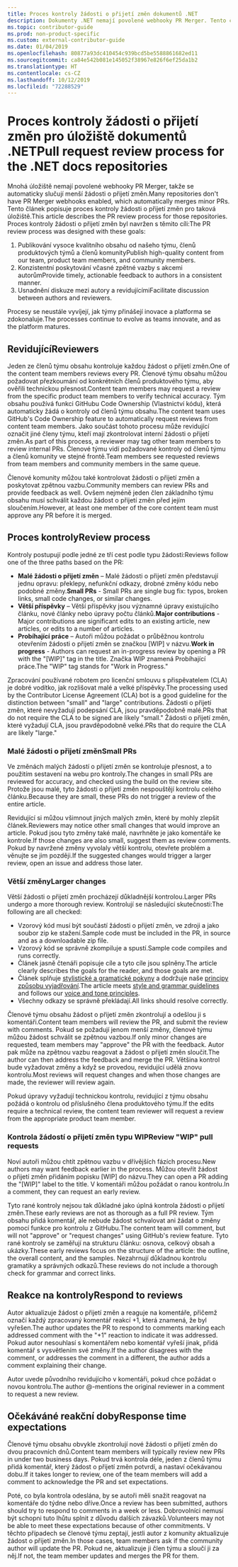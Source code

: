 ```yaml
---
title: Proces kontroly žádosti o přijetí změn dokumentů .NET
description: Dokumenty .NET nemají povolené webhooky PR Merger. Tento článek popisuje proces kontroly žádosti o přijetí změn pro taková úložiště.
ms.topic: contributor-guide
ms.prod: non-product-specific
ms.custom: external-contributor-guide
ms.date: 01/04/2019
ms.openlocfilehash: 80877a93dc410454c939bcd5be5588861682ed11
ms.sourcegitcommit: ca84e542b081e145052f38967e826f6ef25da1b2
ms.translationtype: HT
ms.contentlocale: cs-CZ
ms.lasthandoff: 10/12/2019
ms.locfileid: "72288529"
---
```

# <a name="pull-request-review-process-for-the-net-docs-repositories"></a><span data-ttu-id="77ecd-104">Proces kontroly žádosti o přijetí změn pro úložiště dokumentů .NET</span><span class="sxs-lookup"><span data-stu-id="77ecd-104">Pull request review process for the .NET docs repositories</span></span>

<span data-ttu-id="77ecd-105">Mnohá úložiště nemají povolené webhooky PR Merger, takže se automaticky slučují menší žádosti o přijetí změn.</span><span class="sxs-lookup"><span data-stu-id="77ecd-105">Many repositories don't have PR Merger webhooks enabled, which automatically merges minor PRs.</span></span> <span data-ttu-id="77ecd-106">Tento článek popisuje proces kontroly žádosti o přijetí změn pro taková úložiště.</span><span class="sxs-lookup"><span data-stu-id="77ecd-106">This article describes the PR review process for those repositories.</span></span> <span data-ttu-id="77ecd-107">Proces kontroly žádosti o přijetí změn byl navržen s těmito cíli:</span><span class="sxs-lookup"><span data-stu-id="77ecd-107">The PR review process was designed with these goals:</span></span>

1. <span data-ttu-id="77ecd-108">Publikování vysoce kvalitního obsahu od našeho týmu, členů produktových týmů a členů komunity</span><span class="sxs-lookup"><span data-stu-id="77ecd-108">Publish high-quality content from our team, product team members, and community members.</span></span>
1. <span data-ttu-id="77ecd-109">Konzistentní poskytování včasné zpětné vazby s akcemi autorům</span><span class="sxs-lookup"><span data-stu-id="77ecd-109">Provide timely, actionable feedback to authors in a consistent manner.</span></span>
1. <span data-ttu-id="77ecd-110">Usnadnění diskuze mezi autory a revidujícími</span><span class="sxs-lookup"><span data-stu-id="77ecd-110">Facilitate discussion between authors and reviewers.</span></span>

<span data-ttu-id="77ecd-111">Procesy se neustále vyvíjejí, jak týmy přinášejí inovace a platforma se zdokonaluje.</span><span class="sxs-lookup"><span data-stu-id="77ecd-111">The processes continue to evolve as teams innovate, and as the platform matures.</span></span>

## <a name="reviewers"></a><span data-ttu-id="77ecd-112">Revidující</span><span class="sxs-lookup"><span data-stu-id="77ecd-112">Reviewers</span></span>

<span data-ttu-id="77ecd-113">Jeden ze členů týmu obsahu kontroluje každou žádost o přijetí změn.</span><span class="sxs-lookup"><span data-stu-id="77ecd-113">One of the content team members reviews every PR.</span></span> <span data-ttu-id="77ecd-114">Členové týmu obsahu můžou požadovat přezkoumání od konkrétních členů produktového týmu, aby ověřili technickou přesnost.</span><span class="sxs-lookup"><span data-stu-id="77ecd-114">Content team members may request a review from the specific product team members to verify technical accuracy.</span></span> <span data-ttu-id="77ecd-115">Tým obsahu používá funkci GitHubu Code Ownership (Vlastnictví kódu), která automaticky žádá o kontroly od členů týmu obsahu.</span><span class="sxs-lookup"><span data-stu-id="77ecd-115">The content team uses GitHub's Code Ownership feature to automatically request reviews from content team members.</span></span> <span data-ttu-id="77ecd-116">Jako součást tohoto procesu může revidující označit jiné členy týmu, kteří mají zkontrolovat interní žádosti o přijetí změn.</span><span class="sxs-lookup"><span data-stu-id="77ecd-116">As part of this process, a reviewer may tag other team members to review internal PRs.</span></span> <span data-ttu-id="77ecd-117">Členové týmu vidí požadované kontroly od členů týmu a členů komunity ve stejné frontě.</span><span class="sxs-lookup"><span data-stu-id="77ecd-117">Team members see requested reviews from team members and community members in the same queue.</span></span>

<span data-ttu-id="77ecd-118">Členové komunity můžou také kontrolovat žádosti o přijetí změn a poskytovat zpětnou vazbu.</span><span class="sxs-lookup"><span data-stu-id="77ecd-118">Community members can review PRs and provide feedback as well.</span></span> <span data-ttu-id="77ecd-119">Ovšem nejméně jeden člen základního týmu obsahu musí schválit každou žádost o přijetí změn před jejím sloučením.</span><span class="sxs-lookup"><span data-stu-id="77ecd-119">However, at least one member of the core content team must approve any PR before it is merged.</span></span>

## <a name="review-process"></a><span data-ttu-id="77ecd-120">Proces kontroly</span><span class="sxs-lookup"><span data-stu-id="77ecd-120">Review process</span></span>

<span data-ttu-id="77ecd-121">Kontroly postupují podle jedné ze tří cest podle typu žádosti:</span><span class="sxs-lookup"><span data-stu-id="77ecd-121">Reviews follow one of the three paths based on the PR:</span></span>

- <span data-ttu-id="77ecd-122">**Malé žádosti o přijetí změn** – Malé žádosti o přijetí změn představují jednu opravu: překlepy, nefunkční odkazy, drobné změny kódu nebo podobné změny.</span><span class="sxs-lookup"><span data-stu-id="77ecd-122">**Small PRs** - Small PRs are single bug fix: typos, broken links, small code changes, or similar changes.</span></span>
- <span data-ttu-id="77ecd-123">**Větší příspěvky** – Větší příspěvky jsou významné úpravy existujícího článku, nové články nebo úpravy počtu článků.</span><span class="sxs-lookup"><span data-stu-id="77ecd-123">**Major contributions** - Major contributions are significant edits to an existing article, new articles, or edits to a number of articles.</span></span>
- <span data-ttu-id="77ecd-124">**Probíhající práce** – Autoři můžou požádat o průběžnou kontrolu otevřením žádosti o přijetí změn se značkou [WIP] v názvu.</span><span class="sxs-lookup"><span data-stu-id="77ecd-124">**Work in progress** - Authors can request an in-progress review by opening a PR with the "[WIP]" tag in the title.</span></span> <span data-ttu-id="77ecd-125">Značka WIP znamená Probíhající práce.</span><span class="sxs-lookup"><span data-stu-id="77ecd-125">The "WIP" tag stands for "Work in Progress."</span></span> 

<span data-ttu-id="77ecd-126">Zpracování používané robotem pro licenční smlouvu s přispěvatelem (CLA) je dobré vodítko, jak rozlišovat malé a velké příspěvky.</span><span class="sxs-lookup"><span data-stu-id="77ecd-126">The processing used by the Contributor License Agreement (CLA) bot is a good guideline for the distinction between "small" and "large" contributions.</span></span> <span data-ttu-id="77ecd-127">Žádosti o přijetí změn, které nevyžadují podepsání CLA, jsou pravděpodobně malé.</span><span class="sxs-lookup"><span data-stu-id="77ecd-127">PRs that do not require the CLA to be signed are likely "small."</span></span> <span data-ttu-id="77ecd-128">Žádosti o přijetí změn, které vyžadují CLA, jsou pravděpodobně velké.</span><span class="sxs-lookup"><span data-stu-id="77ecd-128">PRs that do require the CLA are likely "large."</span></span>

### <a name="small-prs"></a><span data-ttu-id="77ecd-129">Malé žádosti o přijetí změn</span><span class="sxs-lookup"><span data-stu-id="77ecd-129">Small PRs</span></span>

<span data-ttu-id="77ecd-130">Ve změnách malých žádostí o přijetí změn se kontroluje přesnost, a to použitím sestavení na webu pro kontroly.</span><span class="sxs-lookup"><span data-stu-id="77ecd-130">The changes in small PRs are reviewed for accuracy, and checked using the build on the review site.</span></span> <span data-ttu-id="77ecd-131">Protože jsou malé, tyto žádosti o přijetí změn nespouštějí kontrolu celého článku.</span><span class="sxs-lookup"><span data-stu-id="77ecd-131">Because they are small, these PRs do not trigger a review of the entire article.</span></span> 

<span data-ttu-id="77ecd-132">Revidující si můžou všimnout jiných malých změn, které by mohly zlepšit článek.</span><span class="sxs-lookup"><span data-stu-id="77ecd-132">Reviewers may notice other small changes that would improve an article.</span></span> <span data-ttu-id="77ecd-133">Pokud jsou tyto změny také malé, navrhněte je jako komentáře ke kontrole.</span><span class="sxs-lookup"><span data-stu-id="77ecd-133">If those changes are also small, suggest them as review comments.</span></span> <span data-ttu-id="77ecd-134">Pokud by navržené změny vyvolaly větší kontrolu, otevřete problém a věnujte se jim později.</span><span class="sxs-lookup"><span data-stu-id="77ecd-134">If the suggested changes would trigger a larger review, open an issue and address those later.</span></span> 

### <a name="larger-changes"></a><span data-ttu-id="77ecd-135">Větší změny</span><span class="sxs-lookup"><span data-stu-id="77ecd-135">Larger changes</span></span>

<span data-ttu-id="77ecd-136">Větší žádosti o přijetí změn procházejí důkladnější kontrolou.</span><span class="sxs-lookup"><span data-stu-id="77ecd-136">Larger PRs undergo a more thorough review.</span></span> <span data-ttu-id="77ecd-137">Kontrolují se následující skutečnosti:</span><span class="sxs-lookup"><span data-stu-id="77ecd-137">The following are all checked:</span></span>

- <span data-ttu-id="77ecd-138">Vzorový kód musí být součástí žádosti o přijetí změn, ve zdroji a jako soubor zip ke stažení.</span><span class="sxs-lookup"><span data-stu-id="77ecd-138">Sample code must be included in the PR, in source and as a downloadable zip file.</span></span>
- <span data-ttu-id="77ecd-139">Vzorový kód se správně zkompiluje a spustí.</span><span class="sxs-lookup"><span data-stu-id="77ecd-139">Sample code compiles and runs correctly.</span></span>
- <span data-ttu-id="77ecd-140">Článek jasně čtenáři popisuje cíle a tyto cíle jsou splněny.</span><span class="sxs-lookup"><span data-stu-id="77ecd-140">The article clearly describes the goals for the reader, and those goals are met.</span></span>
- <span data-ttu-id="77ecd-141">Článek splňuje [stylistické a gramatické pokyny](dotnet-style-guide.md) a dodržuje naše [principy způsobu vyjadřování](dotnet-voice-tone.md).</span><span class="sxs-lookup"><span data-stu-id="77ecd-141">The article meets [style and grammar guidelines](dotnet-style-guide.md) and follows our [voice and tone principles](dotnet-voice-tone.md).</span></span>
- <span data-ttu-id="77ecd-142">Všechny odkazy se správně překládají.</span><span class="sxs-lookup"><span data-stu-id="77ecd-142">All links should resolve correctly.</span></span>

<span data-ttu-id="77ecd-143">Členové týmu obsahu žádost o přijetí změn zkontrolují a odešlou ji s komentáři.</span><span class="sxs-lookup"><span data-stu-id="77ecd-143">Content team members will review the PR, and submit the review with comments.</span></span> <span data-ttu-id="77ecd-144">Pokud se požadují jenom menší změny, členové týmu můžou žádost schválit se zpětnou vazbou.</span><span class="sxs-lookup"><span data-stu-id="77ecd-144">If only minor changes are requested, team members may "approve" the PR with the feedback.</span></span> <span data-ttu-id="77ecd-145">Autor pak může na zpětnou vazbu reagovat a žádost o přijetí změn sloučit.</span><span class="sxs-lookup"><span data-stu-id="77ecd-145">The author can then address the feedback and merge the PR.</span></span> <span data-ttu-id="77ecd-146">Většina kontrol bude vyžadovat změny a když se provedou, revidující udělá znovu kontrolu.</span><span class="sxs-lookup"><span data-stu-id="77ecd-146">Most reviews will request changes and when those changes are made, the reviewer will review again.</span></span>

<span data-ttu-id="77ecd-147">Pokud úpravy vyžadují technickou kontrolu, revidující z týmu obsahu požádá o kontrolu od příslušného člena produktového týmu.</span><span class="sxs-lookup"><span data-stu-id="77ecd-147">If the edits require a technical review, the content team reviewer will request a review from the appropriate product team member.</span></span>

### <a name="review-wip-pull-requests"></a><span data-ttu-id="77ecd-148">Kontrola žádostí o přijetí změn typu WIP</span><span class="sxs-lookup"><span data-stu-id="77ecd-148">Review "WIP" pull requests</span></span>

<span data-ttu-id="77ecd-149">Noví autoři můžou chtít zpětnou vazbu v dřívějších fázích procesu.</span><span class="sxs-lookup"><span data-stu-id="77ecd-149">New authors may want feedback earlier in the process.</span></span> <span data-ttu-id="77ecd-150">Můžou otevřít žádost o přijetí změn přidáním popisku [WIP] do názvu.</span><span class="sxs-lookup"><span data-stu-id="77ecd-150">They can open a PR adding the "[WIP]" label to the title.</span></span> <span data-ttu-id="77ecd-151">V komentáři můžou požádat o ranou kontrolu.</span><span class="sxs-lookup"><span data-stu-id="77ecd-151">In a comment, they can request an early review.</span></span>

<span data-ttu-id="77ecd-152">Tyto rané kontroly nejsou tak důkladné jako úplná kontrola žádosti o přijetí změn.</span><span class="sxs-lookup"><span data-stu-id="77ecd-152">These early reviews are not as thorough as a full PR review.</span></span> <span data-ttu-id="77ecd-153">Tým obsahu přidá komentář, ale nebude žádost schvalovat ani žádat o změny pomocí funkce pro kontrolu z GitHubu.</span><span class="sxs-lookup"><span data-stu-id="77ecd-153">The content team will comment, but will not "approve" or "request changes" using GitHub's review feature.</span></span> <span data-ttu-id="77ecd-154">Tyto rané kontroly se zaměřují na strukturu článku: osnova, celkový obsah a ukázky.</span><span class="sxs-lookup"><span data-stu-id="77ecd-154">These early reviews focus on the structure of the article: the outline, the overall content, and the samples.</span></span> <span data-ttu-id="77ecd-155">Nezahrnují důkladnou kontrolu gramatiky a správných odkazů.</span><span class="sxs-lookup"><span data-stu-id="77ecd-155">These reviews do not include a thorough check for grammar and correct links.</span></span>

## <a name="respond-to-reviews"></a><span data-ttu-id="77ecd-156">Reakce na kontroly</span><span class="sxs-lookup"><span data-stu-id="77ecd-156">Respond to reviews</span></span>

<span data-ttu-id="77ecd-157">Autor aktualizuje žádost o přijetí změn a reaguje na komentáře, přičemž označí každý zpracovaný komentář reakcí +1, která znamená, že byl vyřešen.</span><span class="sxs-lookup"><span data-stu-id="77ecd-157">The author updates the PR to respond to comments marking each addressed comment with the "+1" reaction to indicate it was addressed.</span></span> <span data-ttu-id="77ecd-158">Pokud autor nesouhlasí s komentářem nebo komentář vyřeší jinak, přidá komentář s vysvětlením své změny.</span><span class="sxs-lookup"><span data-stu-id="77ecd-158">If the author disagrees with the comment, or addresses the comment in a different, the author adds a comment explaining their change.</span></span>

<span data-ttu-id="77ecd-159">Autor uvede původního revidujícího v komentáři, pokud chce požádat o novou kontrolu.</span><span class="sxs-lookup"><span data-stu-id="77ecd-159">The author @-mentions the original reviewer in a comment to request a new review.</span></span> 

## <a name="response-time-expectations"></a><span data-ttu-id="77ecd-160">Očekáváné reakční doby</span><span class="sxs-lookup"><span data-stu-id="77ecd-160">Response time expectations</span></span>

<span data-ttu-id="77ecd-161">Členové týmu obsahu obvykle zkontrolují nové žádosti o přijetí změn do dvou pracovních dnů.</span><span class="sxs-lookup"><span data-stu-id="77ecd-161">Content team members will typically review new PRs in under two business days.</span></span> <span data-ttu-id="77ecd-162">Pokud trvá kontrola déle, jeden z členů týmu přidá komentář, který žádost o přijetí změn potvrdí, a nastaví očekávanou dobu.</span><span class="sxs-lookup"><span data-stu-id="77ecd-162">If it takes longer to review, one of the team members will add a comment to acknowledge the PR and set expectations.</span></span>

<span data-ttu-id="77ecd-163">Poté, co byla kontrola odeslána, by se autoři měli snažit reagovat na komentáře do týdne nebo dříve.</span><span class="sxs-lookup"><span data-stu-id="77ecd-163">Once a review has been submitted, authors should try to respond to comments in a week or less.</span></span> <span data-ttu-id="77ecd-164">Dobrovolníci nemusí být schopni tuto lhůtu splnit z důvodu dalších závazků.</span><span class="sxs-lookup"><span data-stu-id="77ecd-164">Volunteers may not be able to meet these expectations because of other commitments.</span></span> <span data-ttu-id="77ecd-165">V těchto případech se členové týmu zeptají, jestli autor z komunity aktualizuje žádost o přijetí změn.</span><span class="sxs-lookup"><span data-stu-id="77ecd-165">In those cases, team members ask if the community author will update the PR.</span></span> <span data-ttu-id="77ecd-166">Pokud ne, aktualizuje ji člen týmu a sloučí ji za něj.</span><span class="sxs-lookup"><span data-stu-id="77ecd-166">If not, the team member updates and merges the PR for them.</span></span>
